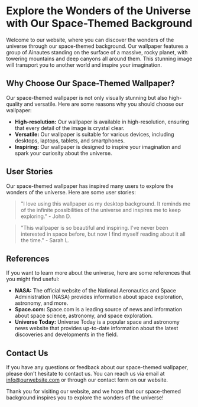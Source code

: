 <!--font:Dancing Script-->

# Explore the Wonders of the Universe with Our Space-Themed Background

Welcome to our website, where you can discover the wonders of the universe through our space-themed background. Our wallpaper features a group of Ainautes standing on the surface of a massive, rocky planet, with towering mountains and deep canyons all around them. This stunning image will transport you to another world and inspire your imagination.

## Why Choose Our Space-Themed Wallpaper?

Our space-themed wallpaper is not only visually stunning but also high-quality and versatile. Here are some reasons why you should choose our wallpaper:

- **High-resolution:** Our wallpaper is available in high-resolution, ensuring that every detail of the image is crystal clear.
- **Versatile:** Our wallpaper is suitable for various devices, including desktops, laptops, tablets, and smartphones.
- **Inspiring:** Our wallpaper is designed to inspire your imagination and spark your curiosity about the universe.

## User Stories

Our space-themed wallpaper has inspired many users to explore the wonders of the universe. Here are some user stories:

> "I love using this wallpaper as my desktop background. It reminds me of the infinite possibilities of the universe and inspires me to keep exploring." - John D.

> "This wallpaper is so beautiful and inspiring. I've never been interested in space before, but now I find myself reading about it all the time." - Sarah L.

## References

If you want to learn more about the universe, here are some references that you might find useful:

- **NASA:** The official website of the National Aeronautics and Space Administration (NASA) provides information about space exploration, astronomy, and more.
- **Space.com:** Space.com is a leading source of news and information about space science, astronomy, and space exploration.
- **Universe Today:** Universe Today is a popular space and astronomy news website that provides up-to-date information about the latest discoveries and developments in the field.

## Contact Us

If you have any questions or feedback about our space-themed wallpaper, please don't hesitate to contact us. You can reach us via email at [info@ourwebsite.com](mailto:info@ourwebsite.com) or through our contact form on our website.

Thank you for visiting our website, and we hope that our space-themed background inspires you to explore the wonders of the universe!

<!--

Write me content for website with wallpaper which alt text is:

"A group of Ainautes standing on the surface of a massive, rocky planet, with towering mountains and deep canyons all around them."

The name/title of the page should not be 1:1 copy of the alt text but rather a real content of the website which is using this wallpaper.

- Use markdown format 
- Start with heading
- Heading should be short and concise
- The content should look like a real website 
- The website should not be about the wallpaper, wallpaper is just a related background
- Heading should be contain work "wallpaper" or "background"
- Include real sections like references, contact, user stories, etc. use things relevant to the page purpose.
- Feel free to use structure like headings, bullets, numbering, blockquotes, paragraphs, horizontal lines, etc.
- You can use formatting like bold or _italic_
- You can include UTF-8 emojis
- Links should be only #hash anchors (and you can refer to the document itself)
- Do not include images


---


# Explore the Wonders of the Universe with Our Space-Themed Background

Welcome to our website, where you can discover the wonders of the universe through our space-themed background. Our wallpaper features a group of Ainautes standing on the surface of a massive, rocky planet, with towering mountains and deep canyons all around them. This stunning image will transport you to another world and inspire your imagination.

## Why Choose Our Space-Themed Wallpaper?

Our space-themed wallpaper is not only visually stunning but also high-quality and versatile. Here are some reasons why you should choose our wallpaper:

- **High-resolution:** Our wallpaper is available in high-resolution, ensuring that every detail of the image is crystal clear.
- **Versatile:** Our wallpaper is suitable for various devices, including desktops, laptops, tablets, and smartphones.
- **Inspiring:** Our wallpaper is designed to inspire your imagination and spark your curiosity about the universe.

## User Stories

Our space-themed wallpaper has inspired many users to explore the wonders of the universe. Here are some user stories:

> "I love using this wallpaper as my desktop background. It reminds me of the infinite possibilities of the universe and inspires me to keep exploring." - John D.

> "This wallpaper is so beautiful and inspiring. I've never been interested in space before, but now I find myself reading about it all the time." - Sarah L.

## References

If you want to learn more about the universe, here are some references that you might find useful:

- **NASA:** The official website of the National Aeronautics and Space Administration (NASA) provides information about space exploration, astronomy, and more.
- **Space.com:** Space.com is a leading source of news and information about space science, astronomy, and space exploration.
- **Universe Today:** Universe Today is a popular space and astronomy news website that provides up-to-date information about the latest discoveries and developments in the field.

## Contact Us

If you have any questions or feedback about our space-themed wallpaper, please don't hesitate to contact us. You can reach us via email at [info@ourwebsite.com](mailto:info@ourwebsite.com) or through our contact form on our website.

Thank you for visiting our website, and we hope that our space-themed background inspires you to explore the wonders of the universe!

-->
